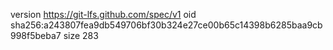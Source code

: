 version https://git-lfs.github.com/spec/v1
oid sha256:a243807fea9db549706bf30b324e27ce00b65c14398b6285baa9cb998f5beba7
size 283
